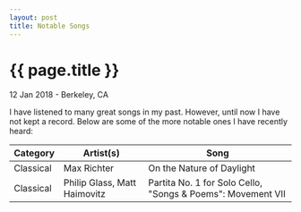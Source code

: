 ```yaml
---
layout: post
title: Notable Songs
---
```


{{ page.title }}
================

<p class="meta">12 Jan 2018 - Berkeley, CA</p>

I have listened to many great songs in my past. However, until now I have not kept a record. Below are some of the more notable ones I have recently heard:

| Category | Artist(s) | Song |
| --- | --- | --- |
| Classical | Max Richter | ​On the Nature of Daylight |
| Classical | ​Philip Glass, Matt Haimovitz | ​​Partita No. 1 for Solo Cello, "Songs & Poems": Movement VII |